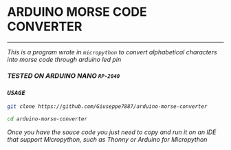 # ARDUINO MORSE CODE CONVERTER

<hr/>

<i>
    This is a program wrote in <code>micropython</code> to convert alphabetical characters into morse code through arduino led pin
<i>

#### <span style="font-size:15px;">TESTED ON ARDUINO NANO </span><code>RP-2040</code>

### <code>USAGE</code>

```bash
git clone https://github.com/Giuseppe7887/arduino-morse-converter

cd arduino-morse-converter
```

Once you have the souce code you just need to copy and run it on 
an IDE that support Micropython, such as Thonny or Arduino for Micropython